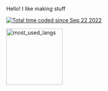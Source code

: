 Hello! I like making stuff

<a href="https://wakatime.com/@6f0897b3-710d-414d-88d4-cc1e3a2201ea"><img src="https://wakatime.com/badge/user/6f0897b3-710d-414d-88d4-cc1e3a2201ea.svg" alt="Total time coded since Sep 22 2022" /></a>

<img src="https://github-readme-stats.vercel.app/api/top-langs/?username=ScriptLineStudios&layout=compact&langs_count=10&bg_color=ffffff00&text_color=718096&hide_border=true" height="150" alt="most_used_langs">

